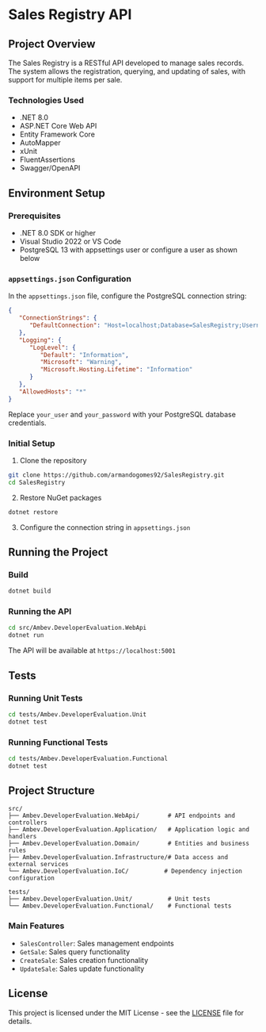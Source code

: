 # Sales Registry API

## Project Overview
The Sales Registry is a RESTful API developed to manage sales records. The system allows the registration, querying, and updating of sales, with support for multiple items per sale.

### Technologies Used
- .NET 8.0
- ASP.NET Core Web API
- Entity Framework Core
- AutoMapper
- xUnit
- FluentAssertions
- Swagger/OpenAPI

## Environment Setup

### Prerequisites
- .NET 8.0 SDK or higher
- Visual Studio 2022 or VS Code
- PostgreSQL 13 with appsettings user or configure a user as shown below

### `appsettings.json` Configuration

In the `appsettings.json` file, configure the PostgreSQL connection string:

```json
{
   "ConnectionStrings": {
      "DefaultConnection": "Host=localhost;Database=SalesRegistry;Username=your_user;Password=your_password"
   },
   "Logging": {
      "LogLevel": {
         "Default": "Information",
         "Microsoft": "Warning",
         "Microsoft.Hosting.Lifetime": "Information"
      }
   },
   "AllowedHosts": "*"
}
```

Replace `your_user` and `your_password` with your PostgreSQL database credentials.

### Initial Setup
1. Clone the repository
```bash
git clone https://github.com/armandogomes92/SalesRegistry.git
cd SalesRegistry
```

2. Restore NuGet packages
```bash
dotnet restore
```

3. Configure the connection string in `appsettings.json`

## Running the Project

### Build
```bash
dotnet build
```

### Running the API
```bash
cd src/Ambev.DeveloperEvaluation.WebApi
dotnet run
```

The API will be available at `https://localhost:5001`

## Tests

### Running Unit Tests
```bash
cd tests/Ambev.DeveloperEvaluation.Unit
dotnet test
```

### Running Functional Tests
```bash
cd tests/Ambev.DeveloperEvaluation.Functional
dotnet test
```

## Project Structure

```
src/
├── Ambev.DeveloperEvaluation.WebApi/        # API endpoints and controllers
├── Ambev.DeveloperEvaluation.Application/   # Application logic and handlers
├── Ambev.DeveloperEvaluation.Domain/        # Entities and business rules
├── Ambev.DeveloperEvaluation.Infrastructure/# Data access and external services
└── Ambev.DeveloperEvaluation.IoC/          # Dependency injection configuration

tests/
├── Ambev.DeveloperEvaluation.Unit/          # Unit tests
└── Ambev.DeveloperEvaluation.Functional/    # Functional tests
```

### Main Features
- `SalesController`: Sales management endpoints
- `GetSale`: Sales query functionality
- `CreateSale`: Sales creation functionality
- `UpdateSale`: Sales update functionality

## License
This project is licensed under the MIT License - see the [LICENSE](LICENSE) file for details.